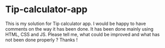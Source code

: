 # Tip-calculator-app
This is my solution for Tip calculator app. I would be happy to have comments on the way it has been done. It has been done mainly using HTML, CSS and JS. Please tell me, what could be improved and what has not been done properly ? Thanks !
